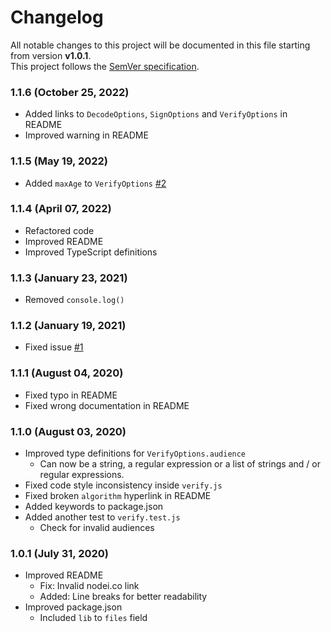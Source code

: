 # Changelog
All notable changes to this project will be documented in this file starting from version **v1.0.1**.
<br/>
This project follows the [SemVer specification](https://semver.org).

### 1.1.6 (October 25, 2022)
- Added links to `DecodeOptions`, `SignOptions` and `VerifyOptions` in README
- Improved warning in README

### 1.1.5 (May 19, 2022)
- Added `maxAge` to `VerifyOptions` [#2](https://github.com/wgumenyuk/jwt-promisify/issues/11)

### 1.1.4 (April 07, 2022)
- Refactored code
- Improved README
- Improved TypeScript definitions

### 1.1.3 (January 23, 2021)
- Removed `console.log()`

### 1.1.2 (January 19, 2021)
- Fixed issue [#1](https://github.com/wgumenyuk/jwt-promisify/issues/1)

### 1.1.1 (August 04, 2020)
- Fixed typo in README
- Fixed wrong documentation in README

### 1.1.0 (August 03, 2020)
- Improved type definitions for `VerifyOptions.audience`
    - Can now be a string, a regular expression or a list of strings and / or regular expressions.
- Fixed code style inconsistency inside `verify.js`
- Fixed broken `algorithm` hyperlink in README
- Added keywords to package.json
- Added another test to `verify.test.js`
    - Check for invalid audiences

### 1.0.1 (July 31, 2020)
- Improved README
    - Fix: Invalid nodei.co link
    - Added: Line breaks for better readability
- Improved package.json
    - Included `lib` to `files` field